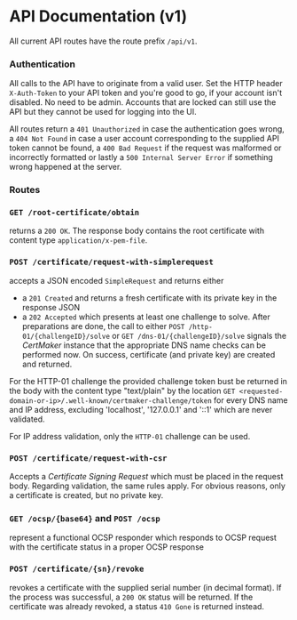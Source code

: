 # API Documentation (v1)

All current API routes have the route prefix ``/api/v1``.

### Authentication

All calls to the API have to originate from a valid user. Set the HTTP header ``X-Auth-Token`` to
your API token and you're good to go, if your account isn't disabled. No need to be admin.
Accounts that are locked can still use the API but they cannot be used for logging into the UI.

All routes return a ``401 Unauthorized`` in case the authentication goes wrong, a ``404 Not Found``
in case a user account corresponding to the supplied API token cannot be found, a ``400 Bad Request``
if the request was malformed or incorrectly formatted or lastly a ``500 Internal Server Error``
if something wrong happened at the server.

### Routes

### ``GET /root-certificate/obtain`` 
returns a ``200 OK``. The response body contains the root 
certificate with content type ``application/x-pem-file``.

### ``POST /certificate/request-with-simplerequest`` 
accepts a JSON encoded ``SimpleRequest`` and returns either
- a ``201 Created`` and returns a fresh certificate with its private key in the response JSON
- a ``202 Accepted`` which presents at least one challenge to solve. After preparations are done, the call to either `POST /http-01/{challengeID}/solve` or `GET /dns-01/{challengeID}/solve` signals the *CertMaker* instance that the appropriate DNS name checks can be performed now. On success, certificate (and private key) are created and returned.

For the HTTP-01 challenge the provided challenge token bust be returned in the body with the content type "text/plain" by the location
``GET <requested-domain-or-ip>/.well-known/certmaker-challenge/token`` for every DNS name and IP address, excluding 'localhost',
'127.0.0.1' and '::1' which are never validated.

For IP address validation, only the `HTTP-01` challenge can be used.

### ``POST /certificate/request-with-csr``
Accepts a *Certificate Signing Request* which must be placed in the request body.
Regarding validation, the same rules apply. For obvious reasons, only a certificate is created, but no private key.

### ``GET /ocsp/{base64}`` and ``POST /ocsp``
represent a functional OCSP responder which responds to OCSP request with the certificate 
status in a proper OCSP response

### ``POST /certificate/{sn}/revoke``
revokes a certificate with the supplied serial number (in decimal format). If the process was 
successful, a ``200 OK`` status will be returned. If the certificate was already revoked,
a status ``410 Gone`` is returned instead.